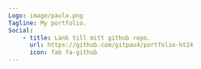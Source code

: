 ```yaml
---
Logo: image/paula.png
Tagline: My portfolio.
Social:
    - title: Länk till mitt github repo.
      url: https://github.com/gitpau4/portfolio-ht24
      icon: fab fa-github
---
```

